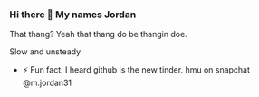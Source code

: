 ### Hi there 👋 My names Jordan
That thang? Yeah that thang do be thangin doe.

Slow and unsteady

- ⚡ Fun fact: I heard github is the new tinder. hmu on snapchat @m.jordan31
<!--
**jordanzyx/jordanzyx** is a ✨ _special_ ✨ repository because its `README.md` (this file) appears on your GitHub profile.

Here are some ideas to get you started:

- 🔭 I’m currently working on ...
- 🌱 I’m currently learning ...
- 👯 I’m looking to collaborate on ...
- 🤔 I’m looking for help with ...
- 💬 Ask me about ...
- 📫 How to reach me: ...
- 😄 Pronouns: ...
- ⚡ Fun fact: ...
-->
